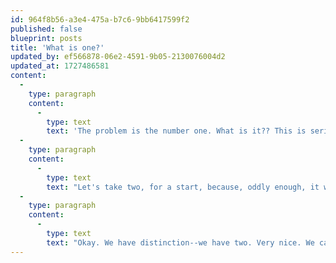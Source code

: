 ```yaml
---
id: 964f8b56-a3e4-475a-b7c6-9bb6417599f2
published: false
blueprint: posts
title: 'What is one?'
updated_by: ef566878-06e2-4591-9b05-2130076004d2
updated_at: 1727486581
content:
  -
    type: paragraph
    content:
      -
        type: text
        text: 'The problem is the number one. What is it?? This is serious business. Everything depends on it. Becuase--and here is the issue: it seems to have no essence. Yikes, right?!--I can explain.'
  -
    type: paragraph
    content:
      -
        type: text
        text: "Let's take two, for a start, because, oddly enough, it works out to be less troublesome.--Zany, yeah? But bear with me.--If I have two mugs, then they are two. And I can tell that they are two because this one is green and this one is blue, for example. They are distinct.--Okay, but what if they are the same colour?--No problem. I can take a piece of chalk and draw a line on my floor and put a mug on one side and a mug on the other, and there are both mugs. We've divided mug from mug, we've divided them in twain, and we've got two. That's what twain means--two. Old English or something, I guess."
  -
    type: paragraph
    content:
      -
        type: text
        text: "Okay. We have distinction--we have two. Very nice. We can keep going--more distinctions, more numbers. Doesn't have to be mugs. Could be pancakes. Could be piles of salt. But it's better not to think about those. Those ones just cause more problems. Although I guess the chalk helps here two.--Or does it? Because what if you make one pancake, then you eat it, and then you--okay, never mind. The point is, now that you have two, you can draw two lines of chalk, and then you can distinguish between three mugs. So now you have three. You can go on that way as long as you like--or until you run out of chalk. Practically speaking, I doubt anyone's broken through the high thousands."
---
```

